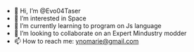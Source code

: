 - 👋 Hi, I’m @Evo04Taser
- 👀 I’m interested in Space
- 🌱 I’m currently learning to program on Js language
- 💞️ I’m looking to collaborate on an Expert Mindustry modder
- 📫 How to reach me: ynomarie@gmail.com

<!---
Evo04Taser/Evo04Taser is a ✨ special ✨ repository because its `README.md` (this file) appears on your GitHub profile.
You can click the Preview link to take a look at your changes.
--->
